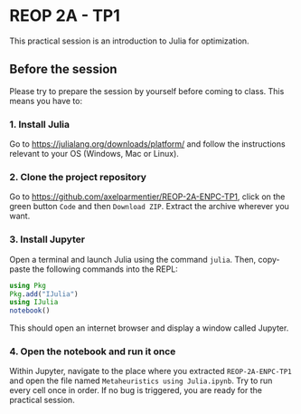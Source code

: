 # REOP 2A - TP1

This practical session is an introduction to Julia for optimization.

## Before the session

Please try to prepare the session by yourself before coming to class. This means you have to:

### 1. Install Julia

Go to https://julialang.org/downloads/platform/ and follow the instructions relevant to your OS (Windows, Mac or Linux).

### 2. Clone the project repository

Go to https://github.com/axelparmentier/REOP-2A-ENPC-TP1, click on the green button `Code` and then `Download ZIP`. Extract the archive wherever you want.

### 3. Install Jupyter

Open a terminal and launch Julia using the command `julia`. Then, copy-paste the following commands into the REPL:
```julia
using Pkg
Pkg.add("IJulia")
using IJulia
notebook()
```

This should open an internet browser and display a window called Jupyter.

### 4. Open the notebook and run it once

Within Jupyter, navigate to the place where you extracted `REOP-2A-ENPC-TP1` and open the file named `Metaheuristics using Julia.ipynb`. Try to run every cell once in order. If no bug is triggered, you are ready for the practical session.

